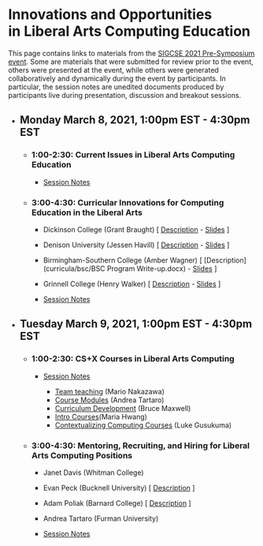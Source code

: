 # Innovations and Opportunities<br>in Liberal Arts Computing Education

This page contains links to materials from the [SIGCSE 2021 Pre-Symposium event](https://computing-in-the-liberal-arts.github.io/SIGCSE2021-PreSymposium-Event/).  Some are materials that were submitted for review prior to the event, others were presented at the event, while others were generated collaboratively and dynamically during the event by participants.  In particular, the session notes are unedited documents produced by participants live during presentation, discussion and breakout sessions.

- ## Monday March 8, 2021, 1:00pm EST - 4:30pm EST

  - ### 1:00-2:30: Current Issues in Liberal Arts Computing Education
    - [Session Notes](https://docs.google.com/document/d/1sNlrmphHHQScAylnjpN-rUT20WwtmKXq453tJ_s0JWY/edit?usp=sharing)

  - ### 3:00-4:30: Curricular Innovations for Computing Education in the Liberal Arts  
    - Dickinson College (Grant Braught) [ [Description](curricula/dickinson/index.md) - [Slides](curricula/braughtSlides.pdf) ]
    - Denison University (Jessen Havill) [ [Description](curricula/denison/index.md) - [Slides](curricula/havillSlides.pdf) ]
    - Birmingham-Southern College (Amber Wagner) [ [Description](curricula/bsc/BSC Program Write-up.docx) - [Slides](curricula/wagnerSlides.pdf) ]
    - Grinnell College (Henry Walker) [ [Description](curricula/grinnell/Grinnell-curriculum.docx) - [Slides](curricula/walkerSlides.pdf) ]

    - [Session Notes](https://docs.google.com/document/d/1g8hBUbBvpd3SfQ4cpjqR3aXTivB3yby123JDCxDlvLw/edit?usp=sharing)

- ## Tuesday March 9, 2021, 1:00pm EST - 4:30pm EST

  - ### 1:00-2:30: CS+X Courses in Liberal Arts Computing
    - [Session Notes](https://drive.google.com/drive/folders/1jZ2le7HFf1NIRXNSqKAJ4fsDzXLyyTfx)

      - [Team teaching](https://docs.google.com/document/d/1DjZHXqe_YZgKvi2Pz7qkcifm46zv5Tp6XSnjq2LUvXM/edit?usp=sharing) (Mario Nakazawa)
      - [Course Modules](https://docs.google.com/document/d/1HJCggpBheKB_oNKlJY8hec0ybYLIJXCxYx16WMWFJYY/edit?usp=sharing) (Andrea Tartaro)
      - [Curriculum Development](https://docs.google.com/document/d/1k7KmMK_zJ_uBNKBdFfundgOIlpVVUMjwsVm7BGC9exE/edit?usp=sharing) (Bruce Maxwell)
      - [Intro Courses](https://docs.google.com/document/d/1AOWEwCwxAB3SVbuCNXcfosfCjBambfDw-w3NA7m1Muw/edit?usp=sharing)(Maria Hwang)
      - [Contextualizing Computing Courses](https://docs.google.com/document/d/1uKIkDAmK-06C2sie8HaWhkHIxWk703OeFc0iwW1TmG4/edit?usp=sharing) (Luke Gusukuma)

  - ### 3:00-4:30: Mentoring, Recruiting, and Hiring for Liberal Arts Computing Positions
    - Janet Davis (Whitman College)
    - Evan Peck (Bucknell University) [ [Description](recruiting/peck/index.html) ]
    - Adam Poliak (Barnard College) [ [Description](recruiting/poliak/index.html) ]
    - Andrea Tartaro (Furman University)

    - [Session Notes](https://docs.google.com/document/d/1e9YHEPcYFyIARYL0wUV9hwyjEDHowI1ThTTZ3ADwTqg/edit?usp=sharing)
